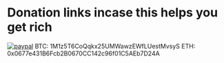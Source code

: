 

# Donation links incase this helps you get rich
[![paypal](https://www.paypalobjects.com/en_US/i/btn/btn_donate_LG.gif)](https://www.paypal.com/donate?business=8K2V5ZQXTHZUE)
BTC: 1M1z5T6CoQqkx25UMWawzEWfLUestMvsyS
ETH: 0x0677e431B6Fcb2B0670CC142c96f01C5AEb7D24A
